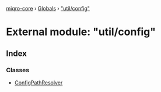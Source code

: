 [miqro-core](../README.md) › [Globals](../globals.md) › ["util/config"](_util_config_.md)

# External module: "util/config"

## Index

### Classes

* [ConfigPathResolver](../classes/_util_config_.configpathresolver.md)

